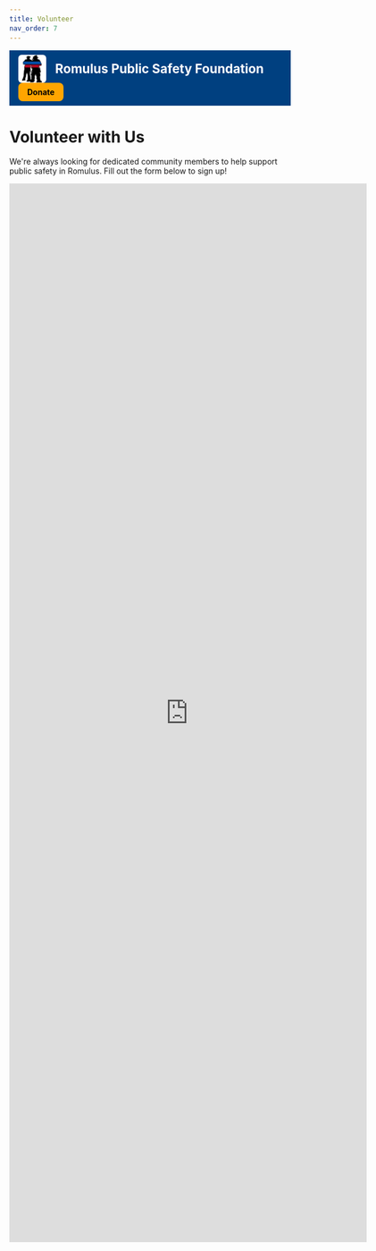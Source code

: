 ```yaml
---
title: Volunteer
nav_order: 7
---
```


<div style="background-color: #004080; color: white; padding: 0.5rem 1rem; display: flex; align-items: center; justify-content: space-between; flex-wrap: wrap;">
  <div style="display: flex; align-items: center; gap: 1rem;">
    <img src="IMG_7829.jpeg" alt="Romulus PSF Logo" style="height:50px; border-radius: 6px;" />
    <span style="font-size: 1.4rem; font-weight: bold;">Romulus Public Safety Foundation</span>
  </div>
  <a href="donate.html" style="background-color: #FFA500; color: black; padding: 0.5rem 1rem; border-radius: 8px; text-decoration: none; font-weight: bold;">Donate</a>
</div>


# Volunteer with Us

We're always looking for dedicated community members to help support public safety in Romulus. Fill out the form below to sign up!


<iframe src="https://docs.google.com/forms/d/e/1FAIpQLSfmuACGAkdA3cLwx9xMl3-qWM6Cmj9tHfYvQD4UHAtff1Qscw/viewform?embedded=true" width="640" height="1893" frameborder="0" marginheight="0" marginwidth="0">Loading…</iframe>

